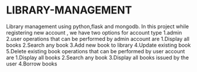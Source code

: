 # LIBRARY-MANAGEMENT
Library management using python,flask and mongodb.
In this project while registering new account , we have two options for account type
1.admin 2.user
operations that can be performed by admin account are
  1.Display all books
  2.Search any book
  3.Add new book to library
  4.Update existing book
  5.Delete existing book
operations that can be performed by user account are
  1.Display all books
  2.Search any book
  3.Display all books issued by the user
  4.Borrow books
  
